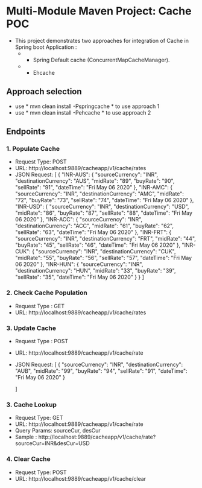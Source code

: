 # Multi-Module Maven Project: Cache POC
* This project demonstrates two approaches for integration of Cache in Spring boot Application : 
	- * Spring Default cache (ConcurrentMapCacheManager).
	- * Ehcache
	
## Approach selection
- use * mvn clean install -Pspringcache * to use approach 1
- use * mvn clean install -Pehcache * to use approach 2

## Endpoints

### 1. Populate Cache
- Request Type: POST
- URL: http://localhost:9889/cacheapp/v1/cache/rates
- JSON Request: 
	[
		{
			"INR-AUS": {
				"sourceCurrency": "INR",
				"destinationCurrency": "AUS",
				"midRate": "89",
				"buyRate": "90",
				"sellRate": "91",
				"dateTime": "Fri May 06 2020"
			},
			"INR-AMC": {
				"sourceCurrency": "INR",
				"destinationCurrency": "AMC",
				"midRate": "72",
				"buyRate": "73",
				"sellRate": "74",
				"dateTime": "Fri May 06 2020"
			},
			"INR-USD": {
				"sourceCurrency": "INR",
				"destinationCurrency": "USD",
				"midRate": "86",
				"buyRate": "87",
				"sellRate": "88",
				"dateTime": "Fri May 06 2020"
			},
			"INR-ACC": {
				"sourceCurrency": "INR",
				"destinationCurrency": "ACC",
				"midRate": "61",
				"buyRate": "62",
				"sellRate": "63",
				"dateTime": "Fri May 06 2020"
			},
			"INR-FRT": {
				"sourceCurrency": "INR",
				"destinationCurrency": "FRT",
				"midRate": "44",
				"buyRate": "45",
				"sellRate": "46",
				"dateTime": "Fri May 06 2020"
			},
			"INR-CUK": {
				"sourceCurrency": "INR",
				"destinationCurrency": "CUK",
				"midRate": "55",
				"buyRate": "56",
				"sellRate": "57",
				"dateTime": "Fri May 06 2020"
			},
			"INR-HUN": {
				"sourceCurrency": "INR",
				"destinationCurrency": "HUN",
				"midRate": "33",
				"buyRate": "39",
				"sellRate": "35",
				"dateTime": "Fri May 06 2020"
			}
		}
	]
	
### 2. Check Cache Population
- Request Type : GET
- URL: http://localhost:9889/cacheapp/v1/cache/rates

### 3. Update Cache
- Request Type : POST
- URL: http://localhost:9889/cacheapp/v1/cache/rate
- JSON Request: 
	[
		{
			"sourceCurrency": "INR",
			"destinationCurrency": "AUB",
			"midRate": "99",
			"buyRate": "94",
			"sellRate": "91",
			"dateTime": "Fri May 06 2020"
		}
		
	]

### 3. Cache Lookup
- Request Type: GET
- URL: http://localhost:9889/cacheapp/v1/cache/rate
- Query Params: sourceCur, desCur
- Sample : http://localhost:9889/cacheapp/v1/cache/rate?sourceCur=INR&desCur=USD

### 4. Clear Cache
- Request Type: POST
- URL: http://localhost:9889/cacheapp/v1/cache/clear
